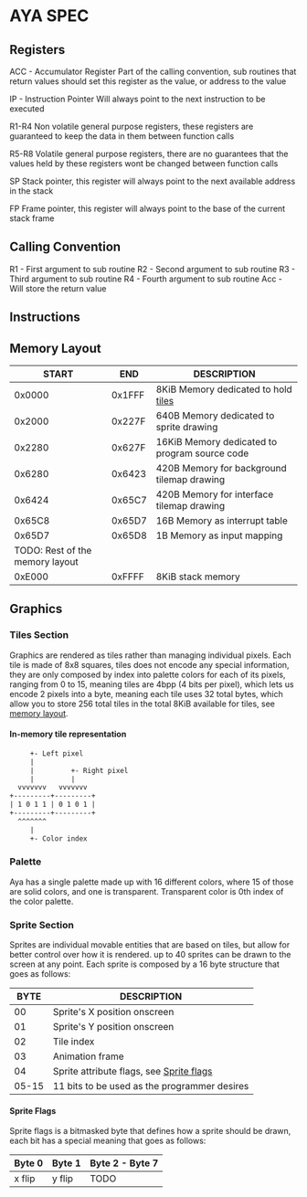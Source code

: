 # AYA SPEC

## Registers
ACC - Accumulator Register
Part of the calling convention, sub routines that return values should set this
register as the value, or address to the value

IP - Instruction Pointer
Will always point to the next instruction to be executed

R1-R4
Non volatile general purpose registers, these registers are guaranteed to keep
the data in them between function calls

R5-R8
Volatile general purpose registers, there are no guarantees that the values held
by these registers wont be changed between function calls

SP
Stack pointer, this register will always point to the next available address in
the stack

FP
Frame pointer, this register will always point to the base of the current stack
frame

## Calling Convention
R1 - First argument to sub routine
R2 - Second argument to sub routine
R3 - Third argument to sub routine
R4 - Fourth argument to sub routine
Acc - Will store the return value

## Instructions

## Memory Layout
| START  | END    | DESCRIPTION                                                |
|--------|--------|------------------------------------------------------------|
| 0x0000 | 0x1FFF |  8KiB Memory dedicated to hold [tiles](#tiles-section)     |
| 0x2000 | 0x227F |  640B Memory dedicated to sprite drawing                   |
| 0x2280 | 0x627F | 16KiB Memory dedicated to program source code              |
| 0x6280 | 0x6423 |  420B Memory for background tilemap drawing                |
| 0x6424 | 0x65C7 |  420B Memory for interface tilemap drawing                 |
| 0x65C8 | 0x65D7 |   16B Memory as interrupt table                            |
| 0x65D7 | 0x65D8 |    1B Memory as input mapping                              |
| TODO: Rest of the memory layout                                              |
| 0xE000 | 0xFFFF | 8KiB stack memory                                          |

## Graphics

### Tiles Section
Graphics are rendered as tiles rather than managing individual pixels. Each tile
is made of 8x8 squares, tiles does not encode any special information, they are
only composed by index into palette colors for each of its pixels, ranging from
0 to 15, meaning tiles are 4bpp (4 bits per pixel), which lets us encode 2 
pixels into a byte, meaning each tile uses 32 total bytes, which allow you to 
store 256 total tiles in the total 8KiB available for tiles, see 
[memory layout](#memory-layout).


#### In-memory tile representation
```txt
     +- Left pixel
     |
     |         +- Right pixel
     |         |
  vvvvvvv   vvvvvvv
+---------+---------+
| 1 0 1 1 | 0 1 0 1 |
+---------+---------+
  ^^^^^^^
     |
     +- Color index
```

### Palette
Aya has a single palette made up with 16 different colors, where 15 of those 
are solid colors, and one is transparent. Transparent color is 0th index of the
color palette.

### Sprite Section
Sprites are individual movable entities that are based on tiles, but allow for
better control over how it is rendered. up to 40 sprites can be drawn to the 
screen at any point. Each sprite is composed by a 16 byte structure that goes
as follows:

| BYTE    | DESCRIPTION                                                        |
|---------|--------------------------------------------------------------------|
|  00     | Sprite's X position onscreen                                       |
|  01     | Sprite's Y position onscreen                                       |
|  02     | Tile index                                                         |
|  03     | Animation frame                                                    |
|  04     | Sprite attribute flags, see [Sprite flags](#sprite-flags)          |
|  05-15  | 11 bits to be used as the programmer desires                       |

#### Sprite Flags
Sprite flags is a bitmasked byte that defines how a sprite should be drawn, each
bit has a special meaning that goes as follows:

| Byte 0 | Byte 1 | Byte 2 - Byte 7 |
|--------|--------|-----------------|
| x flip | y flip | TODO            |
